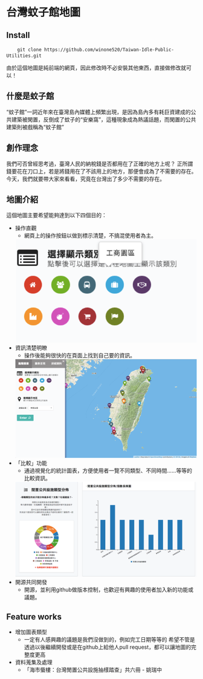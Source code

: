 # 台灣蚊子館地圖
## Install
```shell=
    git clone https://github.com/winone520/Taiwan-Idle-Public-Utilities.git
```
由於這個地圖是純前端的網頁，因此修改時不必安裝其他東西，直接做修改就可以！
## 什麼是蚊子館
“蚊子館”一詞近年來在臺灣島內媒體上頻繁出現，是因為島內多有耗巨資建成的公共建築被閑置，反倒成了蚊子的“安樂窩”，這種現象成為熱議話題，而閑置的公共建築則被戲稱為“蚊子館”
## 創作理念
我們可否曾經思考過，臺灣人民的納稅錢是否都用在了正確的地方上呢？ 正所謂錢要花在刀口上，若是將錢用在了不該用上的地方，那便會成為了不需要的存在。 今天，我們就要帶大家來看看，究竟在台灣出了多少不需要的存在。
## 地圖介紹
這個地圖主要希望能夠達到以下四個目的：
* 操作直觀
    * 網頁上的操作按鈕以做到標示清楚，不搞混使用者為主。
    <img src="./img/readme/1.png">
* 資訊清楚明瞭
    * 操作後能夠很快的在頁面上找到自己要的資訊。
    <img src="./img/readme/2.png">
* 「比較」功能
    * 通過視覺化的統計圖表，方便使用者一覽不同類型、不同時間……等等的比較資訊。
    <img src="./img/readme/3.png">
* 開源共同開發
    * 開源，並利用github做版本控制，也歡迎有興趣的使用者加入新的功能或議題。
## Feature works
* 增加圖表類型
    * 一定有人感興趣的議題是我們沒做到的，例如完工日期等等的
希望不管是透過以後繼續開發或是在github上給他人pull request，都可以讓地圖的完整度更高
* 資料蒐集及處理
    * 「海市蜃樓：台灣閒置公共設施抽樣踏查」共六冊  -  姚瑞中
